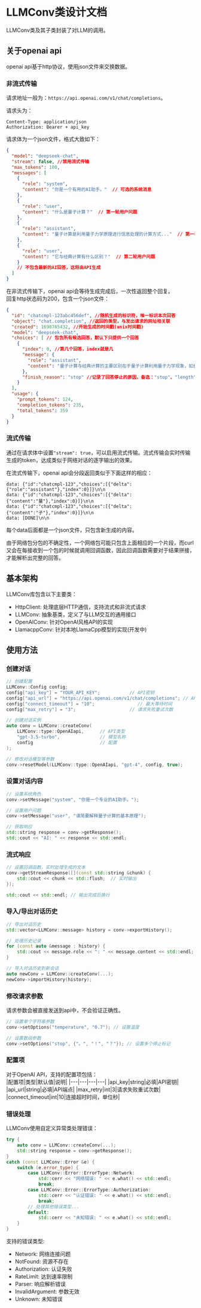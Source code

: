 # LLMConv类设计文档
LLMConv类及其子类封装了对LLM的调用。

## 关于openai api
openai api基于http协议，使用json文件来交换数据。 

### 非流式传输

请求地址一般为：`https://api.openai.com/v1/chat/completions`。

请求头为：
```
Content-Type: application/json
Authorization: Bearer + api_key
```

请求体为一个json文件，格式大致如下：
```json
{
  "model": "deepseek-chat",
  "stream": false, //禁用流式传输
  "max_tokens": 100,
  "messages": [
    {
      "role": "system",
      "content": "你是一个有用的AI助手。"  // 可选的系统消息
    },
    {
      "role": "user",
      "content": "什么是量子计算？"  // 第一轮用户问题
    },
    {
      "role": "assistant",
      "content": "量子计算是利用量子力学原理进行信息处理的计算方式..."  // 第一轮AI回答
    },
    {
      "role": "user",
      "content": "它与经典计算有什么区别？"  // 第二轮用户问题
    }
    // 不包含最新的AI回答，这将由API生成
  ]
}
```

在非流式传输下，openai api会等待生成完成后，一次性返回整个回复。  
回复http状态码为200，包含一个json文件：
```json
{
  "id": "chatcmpl-123abc456def", //随机生成的标识符，唯一标识本次回答
  "object": "chat.completion", //返回的类型，与发出请求的网址相关联
  "created": 1698765432, //开始生成的时间戳(unix时间戳)
  "model": "deepseek-chat",
  "choices": [ // 包含所有候选回答，默认下只提供一个回答
    {
      "index": 0, //第几个回答，index就是几
      "message": {
        "role": "assistant",
        "content": "量子计算与经典计算的主要区别在于量子计算利用量子力学现象，如叠加态和纠缠态。经典计算机使用比特（0或1），而量子计算机使用量子比特，可以同时表示多个状态。这使得量子计算机能够并行处理指数级的信息，在某些特定算法（如Shor算法和Grover算法）上表现出显著优势。然而，量子计算面临量子退相干等物理挑战，目前仍处于发展阶段。"
      },
      "finish_reason": "stop" //记录了回答停止的原因，备选："stop"、"length"、"content_filter"、"function_call"等
    }
  ],
  "usage": {
    "prompt_tokens": 124,
    "completion_tokens": 235,
    "total_tokens": 359
  }
}
```

### 流式传输
通过在请求体中设置`"stream": true`，可以启用流式传输。流式传输会实时传输生成的token，达成类似于网络对话的逐字输出的效果。  

在流式传输下，openai api会分段返回类似于下面这样的相应：
```
data: {"id":"chatcmpl-123","choices":[{"delta":{"role":"assistant"},"index":0}]}\n\n
data: {"id":"chatcmpl-123","choices":[{"delta":{"content":"量"},"index":0}]}\n\n
data: {"id":"chatcmpl-123","choices":[{"delta":{"content":"子"},"index":0}]}\n\n
data: [DONE]\n\n
```
每个data后面都是一个json文件，只包含新生成的内容。  

由于网络包分包的不确定性，一个网络包可能只包含上面相应的一个片段，而curl又会在每接收到一个包的时候就调用回调函数，因此回调函数需要对于结果拼接，才能解析出完整的回答。

## 基本架构
LLMConv库包含以下主要类：

+ HttpClient: 处理底层HTTP通信，支持流式和非流式请求
+ LLMConv: 抽象基类，定义了与LLM交互的通用接口
+ OpenAIConv: 针对OpenAI风格API的实现
+ LlamacppConv: 针对本地LlamaCpp模型的实现(开发中)

## 使用方法
### 创建对话
```cpp
// 创建配置
LLMConv::Config config;
config["api_key"] = "YOUR_API_KEY";           // API密钥
config["api_url"] = "https://api.openai.com/v1/chat/completions"; // API端点
config["connect_timeout"] = "10";                // 最大等待时间
config["max_retry"] = "3";                    // 请求失败重试次数

// 创建对话实例
auto conv = LLMConv::createConv(
    LLMConv::type::OpenAIapi,      // API类型 
    "gpt-3.5-turbo",               // 模型名称
    config                         // 配置
);

// 修改对话模型等参数
conv->resetModel(LLMConv::type::OpenAIapi, "gpt-4", config, true); 
```
### 设置对话内容
```cpp
// 设置系统角色
conv->setMessage("system", "你是一个专业的AI助手。");

// 设置用户问题
conv->setMessage("user", "请简要解释量子计算的基本原理");

// 获取响应
std::string response = conv->getResponse();
std::cout << "AI: " << response << std::endl;
```
### 流式响应
```cpp
// 设置回调函数，实时处理生成的文本
conv->getStreamResponse([](const std::string &chunk) {
    std::cout << chunk << std::flush;  // 实时输出
});

std::cout << std::endl; // 输出完成后换行
```
### 导入/导出对话历史
```cpp
// 导出对话历史
std::vector<LLMConv::message> history = conv->exportHistory();

// 处理历史记录
for (const auto &message : history) {
    std::cout << message.role << ": " << message.content << std::endl;
}

// 导入对话历史到新会话
auto newConv = LLMConv::createConv(...);
newConv->importHistory(history);
```
### 修改请求参数
请求参数会被直接发送到api中，不会验证正确性。
```cpp
// 设置单个字符串参数
conv->setOptions("temperature", "0.7"); // 设置温度

// 设置数组参数
conv->setOptions("stop", {"。", "！", "？"}); // 设置多个停止标记
```
### 配置项
对于OpenAI API，支持的配置项包括：  
|配置项|类型|默认值|说明|
|---|---|---|---|
|api_key|string|必填|API密钥|
|api_url|string|必填|API端点|
|max_retry|int|3|请求失败重试次数|
|connect_timeout|int|10|连接超时时间，单位秒|
### 错误处理
LLMConv使用自定义异常类处理错误：
```cpp
try {
    auto conv = LLMConv::createConv(...);
    std::string response = conv->getResponse();
} 
catch (const LLMConv::Error &e) {
    switch (e.error_type) {
        case LLMConv::Error::ErrorType::Network:
            std::cerr << "网络错误: " << e.what() << std::endl;
            break;
        case LLMConv::Error::ErrorType::Authorization:
            std::cerr << "认证错误: " << e.what() << std::endl;
            break;
        // 处理其他错误类型...
        default:
            std::cerr << "未知错误: " << e.what() << std::endl;
    }
}
```
支持的错误类型:

+ Network: 网络连接问题
+ NotFound: 资源不存在
+ Authorization: 认证失败
+ RateLimit: 达到速率限制
+ Parser: 响应解析错误
+ InvalidArgument: 参数无效
+ Unknown: 未知错误